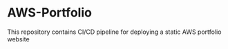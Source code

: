 # AWS-Portfolio
This repository contains CI/CD pipeline for deploying a static AWS portfolio website
